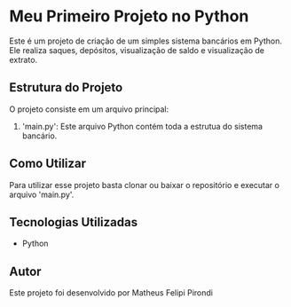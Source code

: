 # Meu Primeiro Projeto no Python

Este é um projeto de criação de um simples sistema bancários em Python. Ele realiza saques, depósitos, visualização de saldo e visualização de extrato.

## Estrutura do Projeto

O projeto consiste em um arquivo principal:

1. 'main.py': Este arquivo Python contém toda a estrutua do sistema bancário.

## Como Utilizar

Para utilizar esse projeto basta clonar ou baixar o repositório e executar o arquivo 'main.py'.

## Tecnologias Utilizadas

- Python

## Autor

Este projeto foi desenvolvido por Matheus Felipi Pirondi


